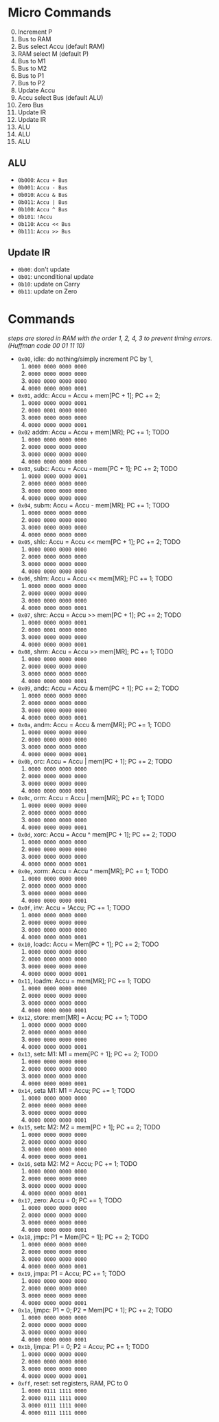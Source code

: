 # Micro Commands

0. Increment P
1. Bus to RAM
2. Bus select Accu (default RAM)
3. RAM select M (default P)
4. Bus to M1
5. Bus to M2
6. Bus to P1
7. Bus to P2
8. Update Accu
9. Accu select Bus (default ALU)
10. Zero Bus
11. Update IR
12. Update IR
13. ALU
14. ALU
15. ALU

## ALU

- `0b000`: `Accu + Bus`
- `0b001`: `Accu - Bus`
- `0b010`: `Accu & Bus`
- `0b011`: `Accu | Bus`
- `0b100`: `Accu ^ Bus`
- `0b101`: `!Accu`
- `0b110`: `Accu << Bus`
- `0b111`: `Accu >> Bus`

## Update IR

- `0b00`: don't update
- `0b01`: unconditional update
- `0b10`: update on Carry
- `0b11`: update on Zero

# Commands

*steps are stored in RAM with the order 1, 2, 4, 3 to prevent timing errors. (Huffman code 00 01 11 10)*

- `0x00`, idle: do nothing/simply increment PC by 1,
    1. `0000 0000 0000 0000`
    2. `0000 0000 0000 0000`
    3. `0000 0000 0000 0000`
    4. `0000 0000 0000 0001`
- `0x01`, addc: Accu = Accu + mem[PC + 1]; PC += 2;
    1. `0000 0000 0000 0001`
    2. `0000 0001 0000 0000`
    3. `0000 0000 0000 0000`
    4. `0000 0000 0000 0001`
- `0x02` addm: Accu = Accu + mem[MR]; PC += 1; TODO
    1. `0000 0000 0000 0000`
    2. `0000 0000 0000 0000`
    3. `0000 0000 0000 0000`
    4. `0000 0000 0000 0000`
- `0x03`, subc: Accu = Accu - mem[PC + 1]; PC += 2; TODO
    1. `0000 0000 0000 0001`
    2. `0000 0000 0000 0000`
    3. `0000 0000 0000 0000`
    4. `0000 0000 0000 0000`
- `0x04`, subm: Accu = Accu - mem[MR]; PC += 1; TODO
    1. `0000 0000 0000 0000`
    2. `0000 0000 0000 0000`
    3. `0000 0000 0000 0000`
    4. `0000 0000 0000 0000`
- `0x05`, shlc: Accu = Accu << mem[PC + 1]; PC += 2; TODO
    1. `0000 0000 0000 0000`
    2. `0000 0000 0000 0000`
    3. `0000 0000 0000 0000`
    4. `0000 0000 0000 0000`
- `0x06`, shlm: Accu = Accu << mem[MR]; PC += 1; TODO
    1. `0000 0000 0000 0000`
    2. `0000 0000 0000 0000`
    3. `0000 0000 0000 0000`
    4. `0000 0000 0000 0001`
- `0x07`, shrc: Accu = Accu >> mem[PC + 1]; PC += 2; TODO
    1. `0000 0000 0000 0001`
    2. `0000 0001 0000 0000`
    3. `0000 0000 0000 0000`
    4. `0000 0000 0000 0001`
- `0x08`, shrm: Accu = Accu >> mem[MR]; PC += 1; TODO
    1. `0000 0000 0000 0000`
    2. `0000 0000 0000 0000`
    3. `0000 0000 0000 0000`
    4. `0000 0000 0000 0001`
- `0x09`, andc: Accu = Accu & mem[PC + 1]; PC += 2; TODO
    1. `0000 0000 0000 0000`
    2. `0000 0000 0000 0000`
    3. `0000 0000 0000 0000`
    4. `0000 0000 0000 0001`
- `0x0a`, andm: Accu = Accu & mem[MR]; PC += 1; TODO
    1. `0000 0000 0000 0000`
    2. `0000 0000 0000 0000`
    3. `0000 0000 0000 0000`
    4. `0000 0000 0000 0001`
- `0x0b`, orc: Accu = Accu | mem[PC + 1]; PC += 2; TODO
    1. `0000 0000 0000 0000`
    2. `0000 0000 0000 0000`
    3. `0000 0000 0000 0000`
    4. `0000 0000 0000 0001`
- `0x0c`, orm: Accu = Accu | mem[MR]; PC += 1; TODO
    1. `0000 0000 0000 0000`
    2. `0000 0000 0000 0000`
    3. `0000 0000 0000 0000`
    4. `0000 0000 0000 0001`
- `0x0d`, xorc: Accu = Accu ^ mem[PC + 1]; PC += 2; TODO
    1. `0000 0000 0000 0000`
    2. `0000 0000 0000 0000`
    3. `0000 0000 0000 0000`
    4. `0000 0000 0000 0001`
- `0x0e`, xorm: Accu = Accu ^ mem[MR]; PC += 1; TODO
    1. `0000 0000 0000 0000`
    2. `0000 0000 0000 0000`
    3. `0000 0000 0000 0000`
    4. `0000 0000 0000 0001`
- `0x0f`, inv: Accu = !Accu; PC += 1; TODO
    1. `0000 0000 0000 0000`
    2. `0000 0000 0000 0000`
    3. `0000 0000 0000 0000`
    4. `0000 0000 0000 0001`
- `0x10`, loadc: Accu = Mem[PC + 1]; PC += 2; TODO
    1. `0000 0000 0000 0000`
    2. `0000 0000 0000 0000`
    3. `0000 0000 0000 0000`
    4. `0000 0000 0000 0001`
- `0x11`, loadm: Accu = mem[MR]; PC += 1; TODO
    1. `0000 0000 0000 0000`
    2. `0000 0000 0000 0000`
    3. `0000 0000 0000 0000`
    4. `0000 0000 0000 0001`
- `0x12`, store: mem[MR] = Accu; PC += 1; TODO
    1. `0000 0000 0000 0000`
    2. `0000 0000 0000 0000`
    3. `0000 0000 0000 0000`
    4. `0000 0000 0000 0001`
- `0x13`, setc M1: M1 = mem[PC + 1]; PC += 2; TODO
    1. `0000 0000 0000 0000`
    2. `0000 0000 0000 0000`
    3. `0000 0000 0000 0000`
    4. `0000 0000 0000 0001`
- `0x14`, seta M1: M1 = Accu; PC += 1; TODO
    1. `0000 0000 0000 0000`
    2. `0000 0000 0000 0000`
    3. `0000 0000 0000 0000`
    4. `0000 0000 0000 0001`
- `0x15`, setc M2: M2 = mem[PC + 1]; PC += 2; TODO
    1. `0000 0000 0000 0000`
    2. `0000 0000 0000 0000`
    3. `0000 0000 0000 0000`
    4. `0000 0000 0000 0001`
- `0x16`, seta M2: M2 = Accu; PC += 1; TODO
    1. `0000 0000 0000 0000`
    2. `0000 0000 0000 0000`
    3. `0000 0000 0000 0000`
    4. `0000 0000 0000 0001`
- `0x17`, zero: Accu = 0; PC += 1; TODO
    1. `0000 0000 0000 0000`
    2. `0000 0000 0000 0000`
    3. `0000 0000 0000 0000`
    4. `0000 0000 0000 0001`
- `0x18`, jmpc: P1 = Mem[PC + 1]; PC += 2; TODO
    1. `0000 0000 0000 0000`
    2. `0000 0000 0000 0000`
    3. `0000 0000 0000 0000`
    4. `0000 0000 0000 0001`
- `0x19`, jmpa: P1 = Accu; PC += 1; TODO
    1. `0000 0000 0000 0000`
    2. `0000 0000 0000 0000`
    3. `0000 0000 0000 0000`
    4. `0000 0000 0000 0001`
- `0x1a`, ljmpc: P1 = 0; P2 = Mem[PC + 1]; PC += 2; TODO
    1. `0000 0000 0000 0000`
    2. `0000 0000 0000 0000`
    3. `0000 0000 0000 0000`
    4. `0000 0000 0000 0001`
- `0x1b`, ljmpa: P1 = 0; P2 = Accu; PC += 1; TODO
    1. `0000 0000 0000 0000`
    2. `0000 0000 0000 0000`
    3. `0000 0000 0000 0000`
    4. `0000 0000 0000 0001`
- `0xff`, reset: set registers, RAM, PC to 0
    1. `0000 0111 1111 0000`
    2. `0000 0111 1111 0000`
    3. `0000 0111 1111 0000`
    4. `0000 0111 1111 0000`